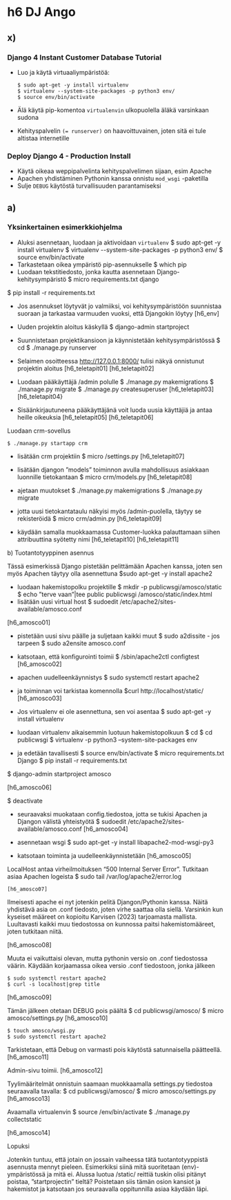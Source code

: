 # h6 DJ Ango

## x) 

### Django 4 Instant Customer Database Tutorial

-	Luo ja käytä virtuaaliympäristöä:

 	    $ sudo apt-get -y install virtualenv
 	    $ virtualenv --system-site-packages -p python3 env/
 	    $ source env/bin/activate

-	Älä käytä pip-komentoa ``virtualenvin`` ulkopuolella äläkä varsinkaan sudona
-	Kehityspalvelin ``(= runserver)`` on haavoittuvainen, joten sitä ei tule altistaa internetille

### Deploy Django 4 - Production Install

-	Käytä oikeaa weppipalvelinta kehityspalvelimen sijaan, esim Apache
-	Apachen yhdistäminen Pythonin kanssa onnistu ``mod_wsgi`` -paketilla
-	Sulje ``DEBUG`` käytöstä turvallisuuden parantamiseksi


## a)	

### Yksinkertainen esimerkkiohjelma

-	Aluksi asennetaan, luodaan ja aktivoidaan ``virtualenv``
 	$ sudo apt-get -y install virtualenv
	$ virtualenv --system-site-packages -p python3 env/
	$ source env/bin/activate
-	Tarkastetaan oikea ympäristö pip-asennukselle
$ which pip
-	Luodaan tekstitiedosto, jonka kautta asennetaan Django-kehitysympäristö
$ micro requirements.txt
django

$ pip install -r requirements.txt

-	Jos asennukset löytyvät jo valmiiksi, voi kehitysympäristöön suunnistaa suoraan ja tarkastaa varmuuden vuoksi, että Djangokin löytyy
[h6_env]

-	Uuden projektin aloitus käskyllä
$ django-admin startproject <nimi>
-	Suunnistetaan projektikansioon ja käynnistetään kehitysympäristössä
$ cd <nimi>
$ ./manage.py runserver
-	Selaimen osoitteessa http://127.0.0.1:8000/ tulisi näkyä onnistunut projektin aloitus
[h6_teletapit01] [h6_teletapit02]

-	Luodaan pääkäyttäjä /admin polulle
$ ./manage.py makemigrations
$ ./manage.py migrate
$ ./manage.py createsuperuser
[h6_teletapit03] [h6_teletapit04}
-	Sisäänkirjautuneena pääkäyttäjänä voit luoda uusia käyttäjiä ja antaa heille oikeuksia
[h6_teletapit05] [h6_teletapit06]

Luodaan crm-sovellus
 	
	$ ./manage.py startapp crm
-	lisätään crm projektiin
$ micro <nimi>/settings.py
[h6_teletapit07]
-	lisätään djangon ”models” toiminnon avulla mahdollisuus asiakkaan luonnille tietokantaan
$ micro crm/models.py
[h6_teletapit08]
-	ajetaan muutokset
$ ./manage.py makemigrations
$ ./manage.py migrate

-	jotta uusi tietokantataulu näkyisi myös /admin-puolella, täytyy se rekisteröidä
$ micro crm/admin.py
[h6_teletapit09]
-	käydään samalla muokkaamassa Customer-luokka palauttamaan siihen attribuuttina syötetty nimi  [h6_teletapit10]
[h6_teletapit11]


b)	Tuotantotyyppinen asennus

Tässä esimerkissä Django pistetään pelittämään Apachen kanssa, joten sen myös Apachen täytyy olla asennettuna
	$sudo apt-get -y install apache2


-	luodaan hakemistopolku projektille
$ mkdir -p publicwsgi/amosco/static
$ echo ”terve vaan”|tee public publicwsgi /amosco/static/index.html
-	lisätään uusi virtual host
$ sudoedit /etc/apache2/sites-available/amosco.conf

[h6_amosco01]
-	pistetään uusi sivu päälle ja suljetaan kaikki muut
$ sudo a2dissite <nimi> - jos tarpeen
$ sudo a2ensite amosco.conf
-	katsotaan, että konfigurointi toimii
$ /sbin/apache2ctl configtest
[h6_amosco02]
-	apachen uudelleenkäynnistys
$ sudo systemctl restart apache2
-	ja toiminnan voi tarkistaa komennolla
$curl http://localhost/static/
[h6_amosco03]

-	Jos virtualenv ei ole asennettuna, sen voi asentaa
$ sudo apt-get -y install virtualenv

-	luodaan virtualenv aikaisemmin luotuun hakemistopolkuun
$ cd
$ cd publicwsgi
$ virtualenv -p python3 –system-site-packages env

-	ja edetään tavallisesti
$ source env/bin/activate
$ micro requirements.txt
Django
$ pip install -r requirements.txt


$ django-admin startproject amosco

[h6_amosco06]

$ deactivate

-	seuraavaksi muokataan config.tiedostoa, jotta se tukisi Apachen ja Djangon välistä yhteistyötä
$ sudoedit /etc/apache2/sites-available/amosco.conf
[h6_amosco04]

-	asennetaan wsgi
$ sudo apt-get -y install libapache2-mod-wsgi-py3
-	katsotaan toiminta ja uudelleenkäynnistetään
[h6_amosco05]

LocalHost antaa virheilmoituksen “500 Internal Server Error”. Tutkitaan asiaa Apachen logeista
	$ sudo tail /var/log/apache2/error.log

	[h6_amosco07]
Ilmeisesti apache ei nyt jotenkin pelitä Djangon/Pythonin kanssa. Näitä yhdistävä asia on .conf tiedosto, joten virhe saattaa olla siellä. Varsinkin kun kyseiset määreet on kopioitu Karvisen (2023) tarjoamasta mallista. Luultavasti kaikki muu tiedostossa on kunnossa paitsi hakemistomääreet, joten tutkitaan niitä.

[h6_amosco08]

Muuta ei vaikuttaisi olevan, mutta pythonin versio on .conf tiedostossa väärin. Käydään korjaamassa oikea versio .conf tiedostoon, jonka jälkeen

	$ sudo systemctl restart apache2
	$ curl -s localhost|grep title
[h6_amosco09]

Tämän jälkeen otetaan DEBUG pois päältä
	$ cd publicwsgi/amosco/
	$ micro amosco/settings.py
[h6_amosco10]

	$ touch amosco/wsgi.py
	$ sudo systemctl restart apache2
Tarkistetaan, että Debug on varmasti pois käytöstä satunnaisella päätteellä.
[h6_amosco11]

Admin-sivu toimii.
[h6_amosco12]


Tyylimääritelmät onnistuin saamaan muokkaamalla settings.py tiedostoa seuraavalla tavalla:
$ cd publicwsgi/amosco/
	$ micro amosco/settings.py
[h6_amosco13]

Avaamalla virtualenvin 
	$ source /env/bin/activate
	$ ./manage.py collectstatic

[h6_amosco14]

Lopuksi

Jotenkin tuntuu, että jotain on jossain vaiheessa tätä tuotantotyyppistä asennusta mennyt pieleen. Esimerkiksi siinä mitä suoritetaan (env)-ympäristössä ja mitä ei. Alussa luotua /static/ reittiä tuskin olisi pitänyt poistaa, ”startprojectin” tieltä? Poistetaan siis tämän osion kansiot ja hakemistot ja katsotaan jos seuraavalla oppitunnilla asiaa käydään läpi.
